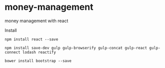 # money-management
money management with react


Install

	npm install react --save
	
	npm install save-dev gulp gulp-browserify gulp-concat gulp-react gulp-connect lodash reactify
	
	bower install bootstrap --save
